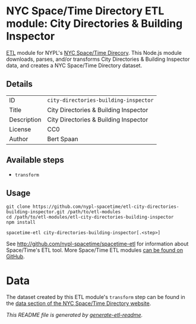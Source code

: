 # NYC Space/Time Directory ETL module: City Directories & Building Inspector

[ETL](https://en.wikipedia.org/wiki/Extract,_transform,_load) module for NYPL's [NYC Space/Time Direcory](http://spacetime.nypl.org/). This Node.js module downloads, parses, and/or transforms City Directories & Building Inspector data, and creates a NYC Space/Time Directory dataset.

## Details

<table>
<tbody>

<tr>
<td>ID</td>
<td><code>city-directories-building-inspector</code></td>
</tr>

<tr>
<td>Title</td>
<td>City Directories & Building Inspector</td>
</tr>

<tr>
<td>Description</td>
<td>City Directories & Building Inspector</td>
</tr>

<tr>
<td>License</td>
<td>CC0</td>
</tr>

<tr>
<td>Author</td>
<td>Bert Spaan</td>
</tr>
</tbody>
</table>

## Available steps

  - `transform`

## Usage

```
git clone https://github.com/nypl-spacetime/etl-city-directories-building-inspector.git /path/to/etl-modules
cd /path/to/etl-modules/etl-city-directories-building-inspector
npm install

spacetime-etl city-directories-building-inspector[.<step>]
```

See http://github.com/nypl-spacetime/spacetime-etl for information about Space/Time's ETL tool. More Space/Time ETL modules [can be found on GitHub](https://github.com/search?utf8=%E2%9C%93&q=org%3Anypl-spacetime+etl-&type=Repositories&ref=advsearch&l=&l=).

# Data

The dataset created by this ETL module's `transform` step can be found in the [data section of the NYC Space/Time Directory website](http://spacetime.nypl.org/#data-city-directories-building-inspector).

_This README file is generated by [generate-etl-readme](https://github.com/nypl-spacetime/generate-etl-readme)._
